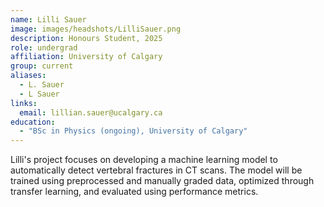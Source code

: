 ```yaml
---
name: Lilli Sauer
image: images/headshots/LilliSauer.png
description: Honours Student, 2025
role: undergrad
affiliation: University of Calgary
group: current
aliases:
  - L. Sauer
  - L Sauer
links:
  email: lillian.sauer@ucalgary.ca
education:
  - "BSc in Physics (ongoing), University of Calgary"
---
```


Lilli's project focuses on developing a machine learning model to automatically detect vertebral fractures
in CT scans. The model will be trained using preprocessed and manually graded data, optimized through 
transfer learning, and evaluated using performance metrics.
